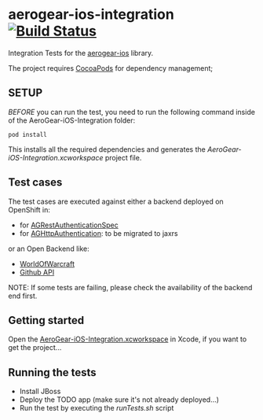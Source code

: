 # aerogear-ios-integration [![Build Status](https://travis-ci.org/aerogear/aerogear-ios-integration.png)](https://travis-ci.org/aerogear/aerogear-ios-integration)

Integration Tests for the [aerogear-ios](https://github.com/aerogear/aerogear-ios) library.

The project requires [CocoaPods](http://cocoapods.org/) for dependency management;

## SETUP

_BEFORE_ you can run the test, you need to run the following command inside of the AeroGear-iOS-Integration folder:

    pod install

This installs all the required dependencies and generates the _AeroGear-iOS-Integration.xcworkspace_ project file.

## Test cases

The test cases are executed against either a backend deployed on OpenShift in:

- for [AGRestAuthenticationSpec](http://jaxrs-aerogear.rhcloud.com/aerogear-jaxrs-demo/rest/)
- for [AGHttpAuthentication](http://controller-aerogear.rhcloud.com/aerogear-controller-demo): to be migrated to jaxrs

or an Open Backend like:

- [WorldOfWarcraft](http://us.battle.net/api/wow)
- [Github API](https://api.github.com/users/matzew/gists)

NOTE: If some tests are failing, please check the availability of the backend end first. 

## Getting started

Open the [AeroGear-iOS-Integration.xcworkspace](aerogear-ios-integration/tree/master/AeroGear-iOS-Integration/AeroGear-iOS-Integration.xcworkspace) in Xcode, if you want to get the project...

## Running the tests

* Install JBoss
* Deploy the TODO app (make sure it's not already deployed...)
* Run the test by executing the _runTests.sh_ script
